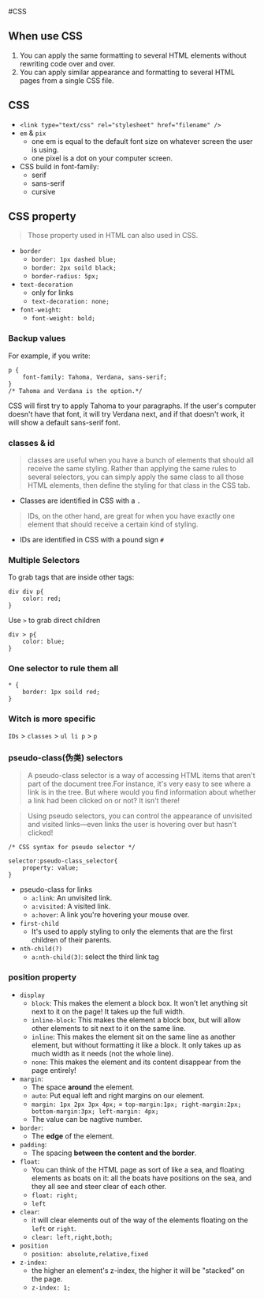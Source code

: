 #CSS

## When use CSS
1. You can apply the same formatting to several HTML elements without rewriting code over and over.
2. You can apply similar appearance and formatting to several HTML pages from a single CSS file.

## CSS
* `<link type="text/css" rel="stylesheet" href="filename" />`
* `em` & `pix`
    * one em is equal to the default font size on whatever screen the user is using.
    * one pixel is a dot on your computer screen.
* CSS build in font-family:
    * serif
    * sans-serif
    * cursive

## CSS property
>Those property used in HTML can also used in CSS.

* `border`
    * `border: 1px dashed blue;`
    * `border: 2px soild black;`
    * `border-radius: 5px;`
* `text-decoration`
    * only for links
    * `text-decoration: none;`
* `font-weight`:
    * `font-weight: bold;`

### Backup values
For example, if you write:
```
p {
    font-family: Tahoma, Verdana, sans-serif;
}
/* Tahoma and Verdana is the option.*/
```
CSS will first try to apply Tahoma to your paragraphs. If the user's computer doesn't have that font, it will try Verdana next, and if that doesn't work, it will show a default sans-serif font.

### classes & id
> classes are useful when you have a bunch of elements that should all receive the same styling. Rather than applying the same rules to several selectors, you can simply apply the same class to all those HTML elements, then define the styling for that class in the CSS tab.

* Classes are identified in CSS with a `.`

> IDs, on the other hand, are great for when you have exactly one element that should receive a certain kind of styling.

* IDs are identified in CSS with a pound sign `#`

### Multiple Selectors
To grab tags that are inside other tags:
```
div div p{
    color: red;
}
```
Use `>` to grab direct children
```
div > p{
    color: blue;
}
```

### One selector to rule them all
```
* {
    border: 1px soild red;
}
```

### Witch is more specific
`IDs` > `classes` > `ul li p` > `p`

### pseudo-class(伪类) selectors
>A pseudo-class selector is a way of accessing HTML items that aren't part of the document tree.For instance, it's very easy to see where a link is in the tree. But where would you find information about whether a link had been clicked on or not? It isn't there!

>Using pseudo selectors, you can control the appearance of unvisited and visited links—even links the user is hovering over but hasn't clicked!

```
/* CSS syntax for pseudo selector */

selector:pseudo-class_selector{
    property: value;
}
```

* pseudo-class for links
    * `a:link`: An unvisited link.
    * `a:visited`: A visited link.
    * `a:hover`: A link you're hovering your mouse over.
* `first-child`
    * It's used to apply styling to only the elements that are the first children of their parents.
* `nth-child(?)`
    * `a:nth-child(3)`: select the third link tag

### position property
* `display`
    * `block`: This makes the element a block box. It won't let anything sit next to it on the page! It takes up the full width.
    * `inline-block`:  This makes the element a block box, but will allow other elements to sit next to it on the same line.
    * `inline`: This makes the element sit on the same line as another element, but without formatting it like a block. It only takes up as much width as it needs (not the whole line).
    * `none`: This makes the element and its content disappear from the page entirely!
* `margin`:
    * The space **around** the element.
    * `auto`: Put equal left and right margins on our element.
    * `margin: 1px 2px 3px 4px;` = `top-margin:1px; right-margin:2px; bottom-margin:3px; left-margin: 4px;`
    * The value can be nagtive number.
* `border`:
    * The **edge** of the element.
* `padding`:
    * The spacing **between the content and the border**.
* `float`:
    * You can think of the HTML page as sort of like a sea, and floating elements as boats on it: all the boats have positions on the sea, and they all see and steer clear of each other.
    * `float: right;`
    * `left`
* `clear`:
    * it will clear elements out of the way of the elements floating on the `left` or `right`.
    * `clear: left,right,both;`
* `position`
    * `position: absolute,relative,fixed`
* `z-index`:
    * the higher an element's z-index, the higher it will be "stacked" on the page. 
    * `z-index: 1;`
